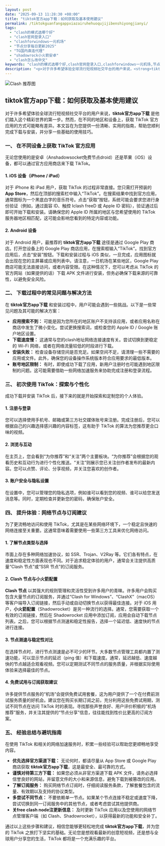 ```yaml
---
layout: post
date: "2025-09-13 11:28:30 +08:00"
title: "tiktok官方app下载：如何获取及基本使用建议"
permalink: /tiktokguanfangappxiazairuhehuoqujijibenshiyongjianyi/
tags:
  - "clash的模式选哪个好"
  - "clash官网登录入口"
  - "clashforwindows一元机场"
  - "节点分享每日更新2025"
  - "TG国内直连代理"
  - "shadowrock小火箭安卓"
  - "clash怎么改中文"
keywords: "clash的模式选哪个好,clash官网登录入口,clashforwindows一元机场,节点分享每日更新2025,TG国内直连代理,shadowrock小火箭安卓,clash怎么改中文"
description: "<p>对于许多希望体验全球流行短视频社交平台的用户来说，<strong>tiktok官方app下载</strong> 是他们踏入这个精彩世界的第一步。然而，在不同的地区和设备上，获取 TikTok 官方应用的方式可能略有差异。本文旨在为您提供一份清晰、实用的指南，帮助您顺利完成下载与安装，并分享一些基础的使用技巧。</p>"
---
```


![Clash 推荐图](https://clashjd.github.io/assets/img/免费订阅机场.png)

## tiktok官方app下载：如何获取及基本使用建议

<p>对于许多希望体验全球流行短视频社交平台的用户来说，<strong>tiktok官方app下载</strong> 是他们踏入这个精彩世界的第一步。然而，在不同的地区和设备上，获取 TikTok 官方应用的方式可能略有差异。本文旨在为您提供一份清晰、实用的指南，帮助您顺利完成下载与安装，并分享一些基础的使用技巧。</p>
<h3>一、 在不同设备上获取 TikTok 官方应用</h3>
<p>无论您使用的是安卓（Anshadowsocket免费节点droid）还是苹果（iOS）设备，都可以通过官方应用商店来下载 TikTok。</p>
<h4>1. iOS 设备（iPhone / iPad）</h4>
<p>对于 iPhone 和 iPad 用户，获取 TikTok 的过程非常直接。您只需打开预装的 <strong>App Store</strong>，然后在顶部的搜索栏中输入“TikTok”。在搜索结果中找到官方应用，通常图标为一个黑底白字的音乐符号。点击“获取”按钮，系统可能会要求您进行身份验证（例如，通过面容 ID、触控 Iclash freeD 或 Apple ID 密码），验证通过后即可开始下载和安装。请确保您的 Apple ID 所属的地区与您希望使用的 TikTok 服务器地区相匹配，这可能会影响您看到的特定内容或功能。</p>
<h4>2. Android 设备</h4>
<p>对于 Android 用户，最推荐的 <strong>tiktok官方app下载</strong> 途径是通过 Google Play 商店。打开您设备上的 Google Play 商店应用，在搜索框输入“TikTok”。找到官方应用后，点击“安装”按钮。下载和安装过程与 iOS 类似，一旦完成，应用图标就会出现在您的主屏幕或应用列表中。请注意，一日机场在某些地区，Google Play 商店可能无法直接访问，或者内容受限。在这种情况下，您可以考虑从 TikTok 的官方网站（如果提供的话）下载 APK 文件进行安装，但务必确保下载来源的可靠性，以避免安全风险。</p>
<h3>二、 下载过程中的常见问题与解决方法</h3>
<p>在 <strong>tiktok官方app下载</strong> 和安装过程中，用户可能会遇到一些挑战。以下是一些常见问题及其可能的解决方案：</p>
<ul>
<li><strong>应用搜索不到：</strong> 可能是因为您所在的地区账户不支持该应用，或者应用名称在商店中发生了微小变化。尝试更换搜索词，或检查您的 Apple ID / Google 账户地区设置。</li>
<li><strong>下载速度慢：</strong> 这通常与您的clash地址网络连接速度有关。尝试切换到更稳定的 Wi-Fi 网络，或者在网络流量较低的时段进行下载。</li>
<li><strong>安装失败：</strong> 检查设备存储空间是否充足。如果空间不足，请清理一些不需要的应用或文件。此外，确保您的设备操作系统版本符合应用要求的最低版本。</li>
<li><strong>账号地区限制：</strong> 有时，即使成功下载了应用，新用户注册时也可能遇到地区限制的问题。这可能需要借助一些网络加速服务来协助完成注册和登录流程。</li>
</ul>
<h3>三、 初次使用 TikTok：探索与个性化</h3>
<p>成功下载并安装 TikTok 后，接下来的就是开始探索和定制您的个人体验。</p>
<h4>1. 注册与登录</h4>
<p>您可以选择使用手机号、邮箱或第三方社交媒体账号来注册。完成注册后，您可以根据自己的兴趣选择感兴趣的内容标签，这有助于 TikTok 的算法为您推荐更合口味的视频。</p>
<h4>2. 浏览与互动</h4>
<p>在主页上，您会看到“为你推荐”和“关注”两个主要板块。“为你推荐”会根据您的观看历史和互动行为进行个性化推送。“关注”则展示您已关注创作者发布的最新内容。您可以点赞、评论、分享视频，并关注您喜欢的创作者。</p>
<h4>3. 账户安全与隐私设置</h4>
<p>在设置中，您可以管理您的隐私选项，例如谁可以看到您的视频、谁可以给您发送消息等。同时，定期检查并更新您的密码，确保账户安全。</p>
<h3>四、 提升体验：网络节点与订阅建议</h3>
<p>为了更流畅地访问和使用 TikTok，尤其是在某些网络环境下，一个稳定且快速的网络连接至关重要。这通常意味着需要使用一些第三方工具来优化网络访问。</p>
<h4>1. 了解节点类型与选择</h4>
<p>市面上存在多种网络加速协议，如 SSR、Trojan、V2Ray 等。它们各有特点，在速度和稳定性方面表现也不同。对于追求稳定体验的用户，通常会关注提供高质量“Clash 节点”或“SSR 节点”的订阅服务。</p>
<h4>2. Clash 节点与小火箭配置</h4>
<p><strong>Clash 节点</strong> 以其强大的规则管理和灵活性受到许多用户的青睐。许多用户会购买包含大量节点的订阅服务，并通过“Clash for Windows”、“ClashX”（macOS）等客户端导入订阅链接，然后手动或自动切换节点以获得最佳连接。对于 iOS 用户，<strong>小火箭配置</strong>（Shadowrocket）是另一种流行的选择。通常，您需要获取一个有效的订阅链接，然后在 Shadowrocket 应用中添加订阅，应用会自动下载节点列表。之后，您可以根据节点测速和稳定性报告，选择一个延迟低、速度快的节点进行连接。</p>
<h4>3. 节点测速与稳定性对比</h4>
<p>在选择节点时，进行节点测速是必不可少的环节。大多数节点管理工具都内置了测速功能，可以显示节点的延迟（ping 值）和下载速度。通常，延迟越低、速度越快的节点越适合观看视频。您可以定期测试不同节点的服务质量，并根据实际使用体验来选择最佳的节点。</p>
<h4>4. 免费试用与订阅获取建议</h4>
<p>许多提供节点服务的“机场”会提供免费试用套餐，这为用户提供了一个在付费前测试服务质量的好机会。建议您在购买长期订阅之前，充分利用这些免费试用期，测试不同节点在访问 TikTok 时的表现。寻找那些声誉良好、用户评价积极的“机场推荐”服务，并关注其提供的“节点分享”信息，往往能找到性价比更高的订阅方案。</p>
<h3>五、 经验总结与避坑指南</h3>
<p>在使用 TikTok 和相关的网络加速服务时，积累一些经验可以帮助您更顺畅地享受内容。</p>
<ul>
<li><strong>优先选择官方渠道下载：</strong> 无论何时，都请尽量从 App Store 或 Google Play 商店获取 <strong>tiktok官方app下载</strong>，这是最安全、最可靠的方式。</li>
<li><strong>谨慎对待第三方下载：</strong> 如果您必须从非官方渠道下载 APK 文件，请务必选择信誉良好的网站，并留意文件的大小和来源信息，避免下载到被篡改的应用。</li>
<li><strong>了解订阅服务：</strong> 购买网络节点订阅时，仔细阅读服务条款，了解套餐包含的流量、有效期以及支持的协议类型。</li>
<li><strong>多尝试不同节点：</strong> 不要依赖单一节点。如果某个节点连接不稳定或速度下降，尝试切换到同一订阅服务中的其他节点，或者考虑尝试其他提供商。</li>
<li><strong>关free clash node注更新信息：</strong> 及时更新 TikTok 应用以及您使用的网络节点管理客户端（如 Clash、Shadowrocket），以获得最新的功能和安全补丁。</li>
</ul>
<p>通过以上这些步骤和建议，相信您能够更轻松地完成 <strong>tiktok官方app下载</strong>，并为您的 TikTok 之旅打下坚实的基础。无论您是想观看最新的创意短视频，还是想与全球用户分享您的生活，TikTok 都将是一个充满乐趣的平台。</p>